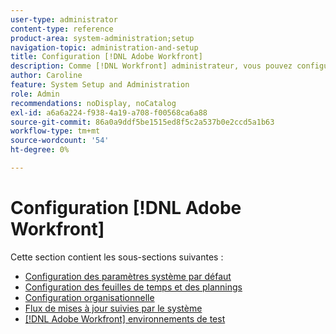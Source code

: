 ```yaml
---
user-type: administrator
content-type: reference
product-area: system-administration;setup
navigation-topic: administration-and-setup
title: Configuration [!DNL Adobe Workfront]
description: Comme [!DNL Workfront] administrateur, vous pouvez configurer les paramètres par défaut du système de votre entreprise, les feuilles de temps, les plannings, la manière dont vos utilisateurs sont organisés dans le système, les mises à jour automatiques du système et la variable [!DNL Workfront] test des environnements que vous utilisez.
author: Caroline
feature: System Setup and Administration
role: Admin
recommendations: noDisplay, noCatalog
exl-id: a6a6a224-f938-4a19-a708-f00568ca6a88
source-git-commit: 86a0a9ddf5be1515ed8f5c2a537b0e2ccd5a1b63
workflow-type: tm+mt
source-wordcount: '54'
ht-degree: 0%

---
```


# Configuration [!DNL Adobe Workfront]

Cette section contient les sous-sections suivantes :

* [Configuration des paramètres système par défaut](../../administration-and-setup/set-up-workfront/configure-system-defaults/configure-system-defaults.md)
* [Configuration des feuilles de temps et des plannings](../../administration-and-setup/set-up-workfront/configure-timesheets-schedules/configure-timesheets-and-schedules.md)
* [Configuration organisationnelle](../../administration-and-setup/set-up-workfront/organizational-setup/organizational-setup.md)
* [Flux de mises à jour suivies par le système](../../administration-and-setup/set-up-workfront/system-tracked-update-feeds/system-tracked-updates-feeds.md)
* [[!DNL Adobe Workfront] environnements de test](../../administration-and-setup/set-up-workfront/workfront-testing-environments/wf-testing-environments.md)
